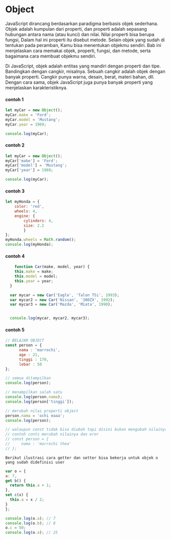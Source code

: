 # Object

JavaScript dirancang berdasarkan paradigma berbasis objek sederhana. Objek adalah kumpulan dari properti, dan properti adalah sepasang hubungan antara nama (atau kunci) dan nilai. Nilai properti bisa berupa fungsi, Dalam hal ini properti itu disebut metode. Selain objek yang sudah di tentukan pada peramban, Kamu bisa menentukan objekmu sendiri. Bab ini menjelaskan cara memakai objek, properti, fungsi, dan metode, serta bagaimana cara membuat objekmu sendiri.

Di JavaScript, objek adalah entitas yang mandiri dengan properti dan tipe. Bandingkan dengan cangkir, misalnya. Sebuah cangkir adalah objek dengan banyak properti. Cangkir punya warna, desain, berat, materi bahan, dll. Dengan cara sama, objek JavaScript juga punya banyak properti yang menjelaskan karakteristiknya.

#### contoh 1
```javascript
let myCar = new Object();
myCar.make = 'Ford';
myCar.model = 'Mustang';
myCar.year = 1969;

console.log(myCar);
```

#### contoh 2
```javascript
let myCar = new Object();
myCar['make'] = 'Ford';
myCar['model'] = 'Mustang';
myCar['year'] = 1969;

console.log(myCar);
```
#### contoh 3
```javascript
let myHonda = {
    color: 'red', 
    wheels: 4, 
    engine: {
        cylinders: 4, 
        size: 2.2
        }
};
myHonda.wheels = Math.random();
console.log(myHonda);
```
#### contoh 4
```javascript
    function Car(make, model, year) {
    this.make = make;
    this.model = model;
    this.year = year;
  }

  var mycar = new Car('Eagle', 'Talon TSi', 1993);
  var mycar2 = new Car('Nissan', '300ZX', 1992);
  var mycar3 = new Car('Mazda', 'Miata', 1990);


  console.log(mycar, mycar2, mycar3);
```




  #### contoh 5
  ```javascript
  // BELAJAR OBJECT
const person = {
        nama : 'marrochi',
        age : 21,
        tinggi : 170,
        lebar : 50
};

// semua ditampilkan
console.log(person);

// menampilkan salah satu
console.log(person.nama);
console.log(person['tinggi']);

// merubah nilai properti object 
person.nama = 'ochi eaaa';
console.log(person);

// walaupun const tidak bisa diubah tapi disini bukan mengubah nilainya tapi properti nilainya;
// contoh conts merubah nilainya dan eror
// const person = {
//     nama : 'marrochi thea'
// };
  ```      

  ``` Berikut ilustrasi cara getter dan setter bisa bekerja untuk objek o yang sudah didefinisi user  ```
  ```javascript
  var o = {
  a: 7,
  get b() { 
    return this.a + 1;
  },
  set c(x) {
    this.a = x / 2;
  }
};

console.log(o.a); // 7
console.log(o.b); // 8
o.c = 50;
console.log(o.a); // 25
  ```
